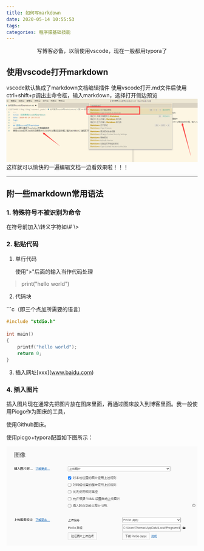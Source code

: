 ```yaml
---
title: 如何写markdown
date: 2020-05-14 10:55:53
tags:
categories: 程序猿基础技能
---
```

<p align="center">
    写博客必备，以前使用vscode，现在一般都用typora了
</p>
<!--more-->

## 使用vscode打开markdown

vscode默认集成了markdown文档编辑插件
使用vscode打开.md文件后使用ctrl+shift+p调出主命令框，输入markdown，选择打开侧边预览  
![](https://raw.githubusercontent.com/ThomasZB/picture/master/01.png)
这样就可以愉快的一遍编辑文档一边看效果啦！！！

___
## 附一些markdown常用语法
### 1. 特殊符号不被识别为命令
在符号前加入\\转义字符如\\# \\>
### 2. 粘贴代码

1. 单行代码

   使用"\>"后面的输入当作代码处理 

>print("hello world")
2. 代码块

\```c（即三个点加所需要的语言）

```c
#include "stdio.h"

int main()
{
    printf("hello world");
    return 0;
}
```

3. 插入网址\[xxx](www.baidu.com)

### 4. 插入图片

插入图片现在通常先把图片放在图床里面，再通过图床放入到博客里面。我一般使用Picgo作为图床的工具，

使用Github图床。

使用picgo+typora配置如下图所示：

![image-20210210133644549](https://raw.githubusercontent.com/ThomasZB/picture/master/image-20210210133644549.png)